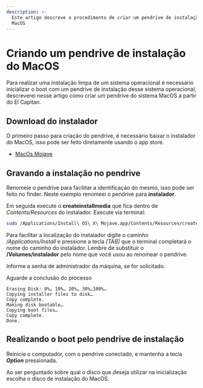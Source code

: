 ```yaml
---
description: >-
  Este artigo descreve o procedimento de criar um pendrive de instalação do
  MacOS
---
```


# Criando um pendrive de instalação do MacOS

Para realizar uma instalação limpa de um sistema operacional é necessário inicializar o boot com um pendrive de instalação desse sistema operacional, descreverei nesse artigo como criar um pendrive do sistema MacOS a partir do El Capitan.

## Download do instalador

O primeiro passo para criação do pendrive, é necessário baixar o instalador do MacOS, isso pode ser feito diretamente usando o app store.

* [MacOs Mojave](https://apps.apple.com/br/app/macos-mojave/id1398502828?mt=12)

## Gravando a instalação no pendrive

Renomeie o pendrive para facilitar a identificação do mesmo, isso pode ser feito no finder. Neste exemplo renomeei o pendrive para **instalador**.

Em seguida execute o **createinstallmedia** que fica dentro de _Contents_/_Resources_ do instalador. Execute via terminal:

```bash
sudo /Applications/Install\ OS\ X\ Mojave.app/Contents/Resources/createinstallmedia --volume /Volumes/instalador --applicationpath /Applications/Install\ OS\ X\ Mojave.app --nointeraction
```

Para facilitar a localização do instalador digite o caminho _/Applications/Install_ e pressione a tecla _\[TAB\]_ que o terminal completará o nome do caminho do instalador. Lembre de substituir o **/Volumes/instalador** pelo nome que você usou ao renomear o pendrive.

Informe a senha de administrador da máquina, se for solicitado.

Aguarde a conclusão do processo

```text
Erasing Disk: 0%… 10%… 20%… 30%…100%…
Copying installer files to disk…
Copy complete.
Making disk bootable…
Copying boot files…
Copy complete.
Done.
```

## Realizando o boot pelo pendrive de instalação

Reinicie o computador, com o pendrive conectado, e mantenha a tecla _**Option**_ pressionada.

Ao ser perguntado sobre qual o disco que deseja utilizar na inicialização escolha o disco de instalação do MacOS.

